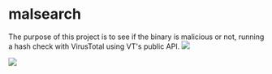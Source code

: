 # malsearch
The purpose of this project is to see if the binary is malicious or not, running a hash check with VirusTotal using VT's public API.
![](malsearch/malsearch.png)

![](/malsearch/screenshot.png)

